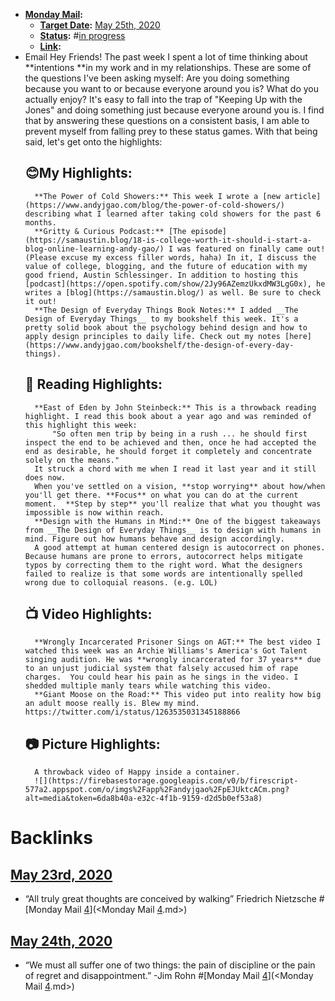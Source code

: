 - **[Monday Mail](<Monday Mail.md>):**
    - **[Target Date](<Target Date.md>):** [May 25th, 2020](<May 25th, 2020.md>)
    - **[Status](<Status.md>):** #[in progress](<in progress.md>)
    - **[Link](<Link.md>):** 
- Email
    Hey Friends!
    The past week I spent a lot of time thinking about **intentions **in my work and in my relationships. These are some of the questions I've been asking myself:
        Are you doing something because you want to or because everyone around you is?
        What do you actually enjoy?
    It's easy to fall into the trap of "Keeping Up with the Jones" and doing something just because everyone around you is. I find that by answering these questions on a consistent basis,  I am able to prevent myself from falling prey to these status games.
    With that being said, let's get onto the highlights:
    ## 😊My Highlights:
        **The Power of Cold Showers:** This week I wrote a [new article](https://www.andyjgao.com/blog/the-power-of-cold-showers/) describing what I learned after taking cold showers for the past 6 months. 
        **Gritty & Curious Podcast:** [The episode](https://samaustin.blog/18-is-college-worth-it-should-i-start-a-blog-online-learning-andy-gao/) I was featured on finally came out! (Please excuse my excess filler words, haha) In it, I discuss the value of college, blogging, and the future of education with my good friend, Austin Schlessinger. In addition to hosting this [podcast](https://open.spotify.com/show/2Jy96AZemzUkxdMW3LgG0x), he writes a [blog](https://samaustin.blog/) as well. Be sure to check it out! 
        **The Design of Everyday Things Book Notes:** I added __The Design of Everyday Things__ to my bookshelf this week. It's a pretty solid book about the psychology behind design and how to apply design principles to daily life. Check out my notes [here](https://www.andyjgao.com/bookshelf/the-design-of-every-day-things).  
    ## 📖 Reading Highlights:
        **East of Eden by John Steinbeck:** This is a throwback reading highlight. I read this book about a year ago and was reminded of this highlight this week:
            "So often men trip by being in a rush ... he should first inspect the end to be achieved and then, once he had accepted the end as desirable, he should forget it completely and concentrate solely on the means."
        It struck a chord with me when I read it last year and it still does now. 
        When you've settled on a vision, **stop worrying** about how/when you'll get there. **Focus** on what you can do at the current moment.  **Step by step** you'll realize that what you thought was impossible is now within reach.
        **Design with the Humans in Mind:** One of the biggest takeaways from __The Design of Everyday Things__ is to design with humans in mind. Figure out how humans behave and design accordingly. 
        A good attempt at human centered design is autocorrect on phones. Because humans are prone to errors, autocorrect helps mitigate typos by correcting them to the right word. What the designers failed to realize is that some words are intentionally spelled wrong due to colloquial reasons. (e.g. LOL)
    ## 📺 Video Highlights:
        **Wrongly Incarcerated Prisoner Sings on AGT:** The best video I watched this week was an Archie Williams's America's Got Talent singing audition. He was **wrongly incarcerated for 37 years** due to an unjust judicial system that falsely accused him of rape charges.  You could hear his pain as he sings in the video. I  shedded multiple manly tears while watching this video.
        **Giant Moose on the Road:** This video put into reality how big an adult moose really is. Blew my mind. https://twitter.com/i/status/1263535031345188866
    ## 📷 Picture Highlights:
        A throwback video of Happy inside a container.
        ![](https://firebasestorage.googleapis.com/v0/b/firescript-577a2.appspot.com/o/imgs%2Fapp%2Fandyjgao%2FpEJUktcACm.png?alt=media&token=6da8b40a-e32c-4f1b-9159-d2d5b0ef53a8)

# Backlinks
## [May 23rd, 2020](<May 23rd, 2020.md>)
- “All truly great thoughts are conceived by walking” Friedrich Nietzsche #[Monday Mail [4](<4.md>)](<Monday Mail [4](<4.md>).md>)

## [May 24th, 2020](<May 24th, 2020.md>)
- “We must all suffer one of two things: the pain of discipline or the pain of regret and disappointment.” -Jim Rohn #[Monday Mail [4](<4.md>)](<Monday Mail [4](<4.md>).md>)

